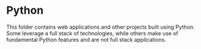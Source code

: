 # Python
This folder contains web applications and other projects built using Python. Some leverage a full stack of technologies, while others make use of fundamental Python features and are not full stack applications.
